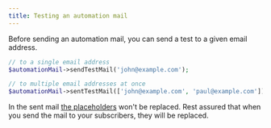 ```yaml
---
title: Testing an automation mail
---
```


Before sending an automation mail, you can send a test to a given email address.

```php
// to a single email address
$automationMail->sendTestMail('john@example.com');

// to multiple email addresses at once
$automationMail->sentTestMail(['john@example.com', 'paul@example.com'])
```

In the sent mail [the placeholders](/docs/self-hosted/v6/automations/creating-an-automation-mail#content-setting-the-content-and-using-placeholders) won't be replaced. Rest assured that when you send the mail to your subscribers, they will be replaced.
